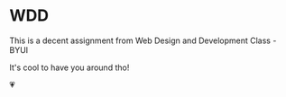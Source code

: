 # WDD

This is a decent assignment from Web Design and Development Class - BYUI

It's cool to have you around tho!

💗
